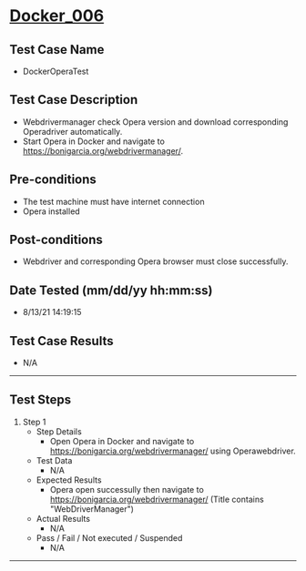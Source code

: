 # [Docker_006](https://github.com/bonigarcia/webdrivermanager-examples/tree/master/src/test/java/io/github/bonigarcia/wdm/test/basic/DockerOperaTest.java)
## Test Case Name
* DockerOperaTest
## Test Case Description
* Webdrivermanager check Opera version and download corresponding Operadriver automatically.
* Start Opera in Docker and navigate to https://bonigarcia.org/webdrivermanager/.
## Pre-conditions
* The test machine must have internet connection
* Opera installed
## Post-conditions
* Webdriver and corresponding Opera browser must close successfully.
## Date Tested (mm/dd/yy hh:mm:ss)
* 8/13/21 14:19:15
## Test Case Results
* N/A
---
## Test Steps
1. Step 1
	* Step Details
		* Open Opera in Docker and navigate to https://bonigarcia.org/webdrivermanager/ using Operawebdriver.
	* Test Data
		* N/A
	* Expected Results
		* Opera open successully then navigate to https://bonigarcia.org/webdrivermanager/ (Title contains "WebDriverManager")
	* Actual Results
		* N/A
	* Pass / Fail / Not executed / Suspended
		* N/A
---
